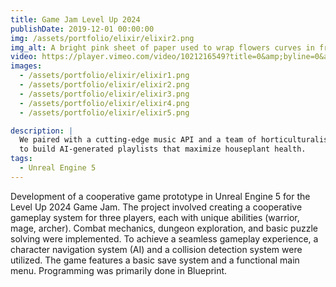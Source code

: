 ```yaml
---
title: Game Jam Level Up 2024
publishDate: 2019-12-01 00:00:00
img: /assets/portfolio/elixir/elixir2.png
img_alt: A bright pink sheet of paper used to wrap flowers curves in front of rich blue background
video: https://player.vimeo.com/video/1021216549?title=0&amp;byline=0&amp;portrait=0&amp;badge=0&amp;autopause=0&amp;player_id=0&amp;app_id=58479
images:
  - /assets/portfolio/elixir/elixir1.png
  - /assets/portfolio/elixir/elixir2.png
  - /assets/portfolio/elixir/elixir3.png
  - /assets/portfolio/elixir/elixir4.png
  - /assets/portfolio/elixir/elixir5.png

description: |
  We paired with a cutting-edge music API and a team of horticulturalists
  to build AI-generated playlists that maximize houseplant health.
tags:
  - Unreal Engine 5
---
```


Development of a cooperative game prototype in Unreal Engine 5 for the Level Up 2024 Game Jam. The project involved creating a cooperative gameplay system for three players, each with unique abilities (warrior, mage, archer). Combat mechanics, dungeon exploration, and basic puzzle solving were implemented. To achieve a seamless gameplay experience, a character navigation system (AI) and a collision detection system were utilized. The game features a basic save system and a functional main menu. Programming was primarily done in Blueprint.
